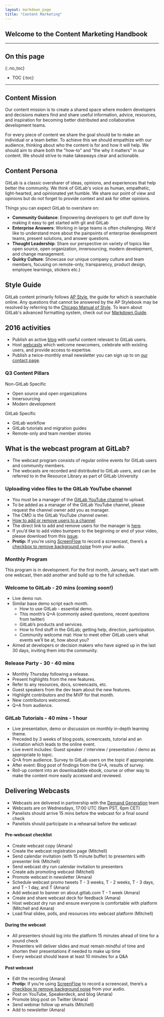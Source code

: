 ```yaml
---
layout: markdown_page
title: "Content Marketing"
---
```


## Welcome to the Content Marketing Handbook

----

## On this page
{:.no_toc}

- TOC
{:toc}

----

## Content Mission<a name="mission"></a>

Our content mission is to create a shared space where modern developers and decisions makers find and share useful information, advice,
resources, and inspiration for becoming better distributed and collaborative development teams.

For every piece of content we share the goal should be to  make an individual or a team better. To achieve
this we should empathize with our audience, thinking about who the content is for and how it will help.
We should aim to share both the 
"how-to" and "the why it matters" in our content. We should strive to make takeaways clear and actionable.  

## Content Persona<a name="persona"></a>

GitLab is a classic oversharer of ideas, opinions, and experiences that help better the community. We think
of GitLab's voice as human, empathetic, light-hearted, and opinionated yet humble. We share our point of
view and opinions but do not forget to provide context and ask for other opinions. 

Things you can expect GitLab to overshare on:

* **Community Guidance**: Empowering developers to get stuff done by making it easy to get started with git and GitLab
* **Enterprise Answers**: Working in large teams is often challenging. We'd like to understand more about the painpoints of enterprise development teams, present solutions, and answer questions. 
* **Thought Leadership**: Share our perspective on variety of topics like open source, open organization, innersourcing, modern development, and change management.
* **Quirky Culture**: Showcase our unique company culture and team members, focusing on remote-only, transparency, product design, employee learnings, stickers etc.) 

## Style Guide

GitLab content primarily follows [AP Style](http://www.apstylebook.com/online/?do=chapter), the guide for which is searchable online. Any questions that cannot be answered by the AP Stylebook may be resolved by referring to the [Chicago Manual of Style](http://www.chicagomanualofstyle.org/home.html). To learn about GitLab's advanced formatting system, check out our [Markdown Guide](https://gitlab.com/help/user/markdown.md). 

## 2016 activities<a name="2016"></a>

- Publish an active [blog](https://about.gitlab.com/blog/) with useful content relevant to GitLab users.
- Host [webcasts](https://about.gitlab.com/handbook/marketing/product-marketing/content-marketing/#what-is-the-webcast-program-at-gitlaba-namewebcasta)
which welcome newcomers, celebrate with existing users, and provide access to expertise.
- Publish a twice-monthly email newsletter you can sign up to on [our contact page](https://about.gitlab.com/contact/).

### Q3 Content Pillars 

Non-GitLab Specific 

* Open source and open organizations
* Innersourcing
* Modern development

GitLab Specific 

* GitLab workflow
* GitLab tutorials and migration guides
* Remote-only and team member stories

## What is the webcast program at GitLab?<a name="webcast"></a>

-   The webcast program consists of regular online events for GitLab users and community members.
-   The webcasts are recorded and distributed to GitLab users, and can be referred to in the Resource Library as part of GitLab University

### Uploading video files to the GitLab YouTube channel

- You must be a manager of the [GitLab YouTube channel](https://www.youtube.com/channel/UCnMGQ8QHMAnVIsI3xJrihhg) to upload.
- To be added as a manager of the GitLab YouTube channel, please request the channel owner add you as manager.
- The CMO is the GitLab YouTube channel owner.
- [How to add or remove users to a channel](https://support.google.com/youtube/answer/4628007?hl=en)
- The direct link to add and remove users for the manager is [here](https://plus.google.com/u/0/b/107491817347842790515/pages/settings/admin).
- If you’d like to add video bumpers to the beginning or end of your video, please download from this [issue](https://gitlab.com/gitlab-com/gitlab-artwork/tree/master/video-bumpers).
- **Protip:** If you’re using [ScreenFlow](http://www.telestream.net/screenflow/) to record a screencast, there’s a [checkbox to remove background noise](http://www.telestream.net/telestream-support/screen-flow/help/Editing.06.21.html) from your audio.

### Monthly Program

This program is in development. For the first month, January, we'll start with one webcast, then add another and build up to the full schedule.

### Welcome to GitLab - 20 mins (coming soon!)

-   Live demo run.
-   Similar base demo script each month.
    -   How to use GitLab - essential demo.
    -   This month’s Q+A (commonly asked questions, recent questions from twitter)
    -   GitLab’s products and services.
    -   How to find stuff in the GitLab; getting help, direction, participation.
    -   Community welcome mat: How to meet other GitLab users what events we’ll be at, how about you?
-   Aimed at developers or decision makers who have signed up in the last 30 days, inviting them into the community.

### Release Party - 30 - 40 mins

-   Monthly Thursday following a release.
-   Present highlights from the new features.
-   Refer to any resources, docs, screencasts, etc.
-   Guest speakers from the dev team about the new features.
-   Highlight contributors and the MVP for that month.
-   New contributors welcomed.
-   Q+A from audience.

### GitLab Tutorials - 40 mins - 1 hour

-   Live presentation, demo or discussion on monthly in-depth learning theme.
-   Preceded by 3 weeks of blog posts, screencasts, tutorial and an invitation which leads to the online event.
-   Live event includes: Guest speaker / interview / presentation / demo as appropriate to topic.
-   Q+A from audience. Survey to GitLab users on the topic if appropriate.
-   After event: Blog post of findings from the Q+A, results of survey.
-   Roll-up content into an downloadable ebook, course or other way to make the content more easily accessed and reviewed.

## Delivering Webcasts<a name="webcast"></a>

- Webcasts are delivered in partnership with the [Demand Generation](https://about.gitlab.com/handbook/marketing/demand-generation/demand-generation/#webcasts) team
- Webcasts are on Wednesdays, 17:00 UTC (9am PST, 6pm CET)
- Panelists should arrive 15 mins before the webcast for a final sound check
- Panelists should participate in a rehearsal before the webcast

#### Pre-webcast checklist

- Create webcast copy (Amara)
- Create the webcast registration page (Mitchell)
- Send calendar invitation (with 15 minute buffer) to presenters with presenter link (Mitchell)
- Send webcast dry run calendar invitation to presenters 
- Create ads promoting webcast (Mitchell)
- Promote webcast in newsletter (Amara)
- Schedule webcast promo tweets T - 3 weeks, T - 2 weeks, T - 3 days, and T - 1 day, and T (Amara)
- Add webcast to banner on about.gitlab.com T - 1 week (Amara)
- Create and share webcast deck for feedback (Amara)
- Host webcast dry run and ensure everyone is comfortable with platform (Mitchell and Amara)
- Load final slides, polls, and resources into webcast platform (Mitchell)

#### During the webcast

- All presenters should log into the platform 15 minutes ahead of time for a sound check
- Presenters will deliver slides and must remain mindful of time and shorten their presentations if needed to make up time
- Every webcast should leave at least 10 minutes for a Q&A


#### Post webcast

- Edit the recording (Amara)
- **Protip:** If you’re using [ScreenFlow](http://www.telestream.net/screenflow/) to record a screencast, there’s a [checkbox to remove background noise](http://www.telestream.net/telestream-support/screen-flow/help/Editing.06.21.html) from your audio.
- Post on YouTube, Speakerdeck, and blog (Amara)
- Promote blog post on Twitter (Amara)
- Send webinar follow up emails (Mitchell)
- Add to newsletter (Amara)
